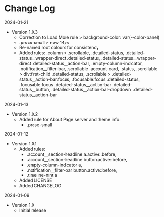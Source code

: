 # Change Log

2024-01-21
* Version 1.0.3
    * Correction to Load More rule > background-color: var(--color-panel)
	* .prose-small > now 14px
	* Re-named root colours for consistency
	* Added rules:
		.column > .scrollable,
		.detailed-status,
		.detailed-status__wrapper-direct .detailed-status,
		.detailed-status__wrapper-direct .detailed-status__action-bar,
		.empty-column-indicator,
		.notification__filter-bar,
		.scrollable .account-card,
		.status,
		.scrollable > div:first-child .detailed-status,
		.scrollable > .detailed-status__action-bar:focus,
		.focusable:focus .detailed-status,
		.focusable:focus .detailed-status__action-bar
		.detailed-status__button,
		.detailed-status__action-bar-dropdown,
		.detailed-status__action-bar

2024-01-13
* Version 1.0.2
    * Added rule for About Page server and theme info:
		* .prose-small

2024-01-12
* Version 1.0.1
    * Added rules:
		* .account__section-headline a.active::before,
		* .account__section-headline button.active::before,
		* .empty-column-indicator a,
		* .notification__filter-bar button.active::before,
		* .timeline-hint a
	* Added LICENSE
	* Added CHANGELOG

2024-01-09
* Version 1.0
    * Initial release

